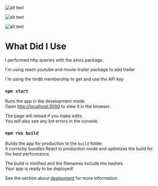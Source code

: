 ![alt text](https://cdn.discordapp.com/attachments/735611557370658846/793567457393508362/giris.jpg)

![alt text](https://cdn.discordapp.com/attachments/735611557370658846/793567611857272862/navbar.jpg)

![alt text](https://cdn.discordapp.com/attachments/735611557370658846/793567726782119986/fragman.jpg)

# What Did I Use

I performed http queries with the axios package.

I'm using react-youtube and movie-trailer package to add trailer

I'm using the tmdb membership to get and use the API key

### `npm start`

Runs the app in the development mode.\
Open [http://localhost:3000](http://localhost:3000) to view it in the browser.

The page will reload if you make edits.\
You will also see any lint errors in the console.

### `npm run build`

Builds the app for production to the `build` folder.\
It correctly bundles React in production mode and optimizes the build for the best performance.

The build is minified and the filenames include the hashes.\
Your app is ready to be deployed!

See the section about [deployment](https://facebook.github.io/create-react-app/docs/deployment) for more information.
